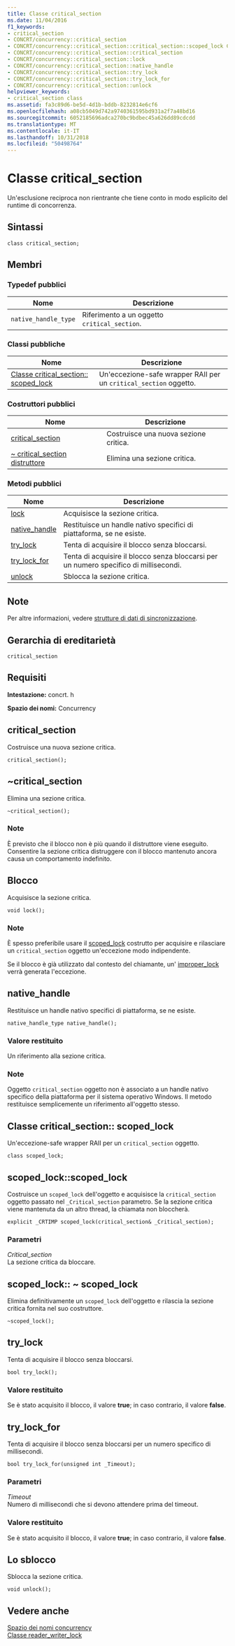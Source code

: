 ```yaml
---
title: Classe critical_section
ms.date: 11/04/2016
f1_keywords:
- critical_section
- CONCRT/concurrency::critical_section
- CONCRT/concurrency::critical_section::critical_section::scoped_lock Class
- CONCRT/concurrency::critical_section::critical_section
- CONCRT/concurrency::critical_section::lock
- CONCRT/concurrency::critical_section::native_handle
- CONCRT/concurrency::critical_section::try_lock
- CONCRT/concurrency::critical_section::try_lock_for
- CONCRT/concurrency::critical_section::unlock
helpviewer_keywords:
- critical_section class
ms.assetid: fa3c89d6-be5d-4d1b-bddb-8232814e6cf6
ms.openlocfilehash: a08cb5049d742a9740361595bd931a2f7a48bd16
ms.sourcegitcommit: 6052185696adca270bc9bdbec45a626dd89cdcdd
ms.translationtype: MT
ms.contentlocale: it-IT
ms.lasthandoff: 10/31/2018
ms.locfileid: "50498764"
---
```

# <a name="criticalsection-class"></a>Classe critical_section

Un'esclusione reciproca non rientrante che tiene conto in modo esplicito del runtime di concorrenza.

## <a name="syntax"></a>Sintassi

```
class critical_section;
```

## <a name="members"></a>Membri

### <a name="public-typedefs"></a>Typedef pubblici

|Nome|Descrizione|
|----------|-----------------|
|`native_handle_type`|Riferimento a un oggetto `critical_section`.|

### <a name="public-classes"></a>Classi pubbliche

|Nome|Descrizione|
|----------|-----------------|
|[Classe critical_section:: scoped_lock](#critical_section__scoped_lock_class)|Un'eccezione-safe wrapper RAII per un `critical_section` oggetto.|

### <a name="public-constructors"></a>Costruttori pubblici

|Nome|Descrizione|
|----------|-----------------|
|[critical_section](#ctor)|Costruisce una nuova sezione critica.|
|[~ critical_section distruttore](#dtor)|Elimina una sezione critica.|

### <a name="public-methods"></a>Metodi pubblici

|Nome|Descrizione|
|----------|-----------------|
|[lock](#lock)|Acquisisce la sezione critica.|
|[native_handle](#native_handle)|Restituisce un handle nativo specifici di piattaforma, se ne esiste.|
|[try_lock](#try_lock)|Tenta di acquisire il blocco senza bloccarsi.|
|[try_lock_for](#try_lock_for)|Tenta di acquisire il blocco senza bloccarsi per un numero specifico di millisecondi.|
|[unlock](#unlock)|Sblocca la sezione critica.|

## <a name="remarks"></a>Note

Per altre informazioni, vedere [strutture di dati di sincronizzazione](../../../parallel/concrt/synchronization-data-structures.md).

## <a name="inheritance-hierarchy"></a>Gerarchia di ereditarietà

`critical_section`

## <a name="requirements"></a>Requisiti

**Intestazione:** concrt. h

**Spazio dei nomi:** Concurrency

##  <a name="ctor"></a> critical_section

Costruisce una nuova sezione critica.

```
critical_section();
```

##  <a name="dtor"></a> ~critical_section

Elimina una sezione critica.

```
~critical_section();
```

### <a name="remarks"></a>Note

È previsto che il blocco non è più quando il distruttore viene eseguito. Consentire la sezione critica distruggere con il blocco mantenuto ancora causa un comportamento indefinito.

##  <a name="lock"></a> Blocco

Acquisisce la sezione critica.

```
void lock();
```

### <a name="remarks"></a>Note

È spesso preferibile usare il [scoped_lock](#critical_section__scoped_lock_class) costrutto per acquisire e rilasciare un `critical_section` oggetto un'eccezione modo indipendente.

Se il blocco è già utilizzato dal contesto del chiamante, un' [improper_lock](improper-lock-class.md) verrà generata l'eccezione.

##  <a name="native_handle"></a> native_handle

Restituisce un handle nativo specifici di piattaforma, se ne esiste.

```
native_handle_type native_handle();
```

### <a name="return-value"></a>Valore restituito

Un riferimento alla sezione critica.

### <a name="remarks"></a>Note

Oggetto `critical_section` oggetto non è associato a un handle nativo specifico della piattaforma per il sistema operativo Windows. Il metodo restituisce semplicemente un riferimento all'oggetto stesso.

##  <a name="critical_section__scoped_lock_class"></a>  Classe critical_section:: scoped_lock

Un'eccezione-safe wrapper RAII per un `critical_section` oggetto.

```
class scoped_lock;
```

##  <a name="critical_section__scoped_lock_ctor"></a> scoped_lock::scoped_lock

Costruisce un `scoped_lock` dell'oggetto e acquisisce la `critical_section` oggetto passato nel `_Critical_section` parametro. Se la sezione critica viene mantenuta da un altro thread, la chiamata non bloccherà.

```
explicit _CRTIMP scoped_lock(critical_section& _Critical_section);
```

### <a name="parameters"></a>Parametri

*Critical_section*<br/>
La sezione critica da bloccare.

##  <a name="critical_section__scoped_lock_dtor"></a> scoped_lock:: ~ scoped_lock

Elimina definitivamente un `scoped_lock` dell'oggetto e rilascia la sezione critica fornita nel suo costruttore.

```
~scoped_lock();
```

##  <a name="try_lock"></a> try_lock

Tenta di acquisire il blocco senza bloccarsi.

```
bool try_lock();
```

### <a name="return-value"></a>Valore restituito

Se è stato acquisito il blocco, il valore **true**; in caso contrario, il valore **false**.

##  <a name="try_lock_for"></a> try_lock_for

Tenta di acquisire il blocco senza bloccarsi per un numero specifico di millisecondi.

```
bool try_lock_for(unsigned int _Timeout);
```

### <a name="parameters"></a>Parametri

*Timeout*<br/>
Numero di millisecondi che si devono attendere prima del timeout.

### <a name="return-value"></a>Valore restituito

Se è stato acquisito il blocco, il valore **true**; in caso contrario, il valore **false**.

##  <a name="unlock"></a> Lo sblocco

Sblocca la sezione critica.

```
void unlock();
```

## <a name="see-also"></a>Vedere anche

[Spazio dei nomi concurrency](concurrency-namespace.md)<br/>
[Classe reader_writer_lock](reader-writer-lock-class.md)
